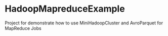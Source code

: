 # HadoopMapreduceExample
Project for demonstrate how to use MiniHadoopCluster and AvroParquet for MapReduce Jobs 
